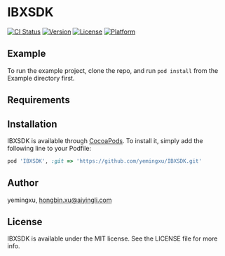 # IBXSDK

[![CI Status](https://img.shields.io/travis/yemingxu/IBXSDK.svg?style=flat)](https://travis-ci.org/yemingxu/IBXSDK)
[![Version](https://img.shields.io/cocoapods/v/IBXSDK.svg?style=flat)](https://cocoapods.org/pods/IBXSDK)
[![License](https://img.shields.io/cocoapods/l/IBXSDK.svg?style=flat)](https://cocoapods.org/pods/IBXSDK)
[![Platform](https://img.shields.io/cocoapods/p/IBXSDK.svg?style=flat)](https://cocoapods.org/pods/IBXSDK)

## Example

To run the example project, clone the repo, and run `pod install` from the Example directory first.

## Requirements

## Installation

IBXSDK is available through [CocoaPods](https://cocoapods.org). To install
it, simply add the following line to your Podfile:

```ruby
pod 'IBXSDK', :git => 'https://github.com/yemingxu/IBXSDK.git'
```

## Author

yemingxu, hongbin.xu@aiyingli.com

## License

IBXSDK is available under the MIT license. See the LICENSE file for more info.
